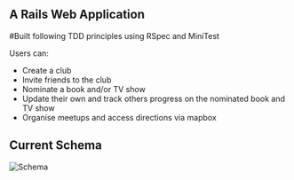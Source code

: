 ## A Rails Web Application

#Built following TDD principles using RSpec and MiniTest

Users can:
  * Create a club
  * Invite friends to the club
  * Nominate a book and/or TV show
  * Update their own and track others progress on the nominated book and TV show
  * Organise meetups and access directions via mapbox

## Current Schema
![Schema](https://res.cloudinary.com/dm6g22zui/image/upload/v1671545641/dslmms1rbdensvijcriu.png)
